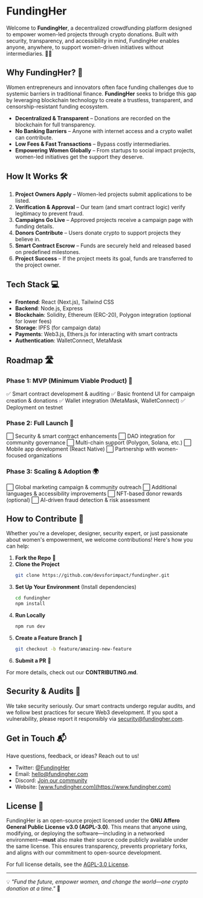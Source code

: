 # FundingHer

Welcome to **FundingHer**, a decentralized crowdfunding platform designed to empower women-led projects through crypto donations. Built with security, transparency, and accessibility in mind, FundingHer enables anyone, anywhere, to support women-driven initiatives without intermediaries. 🚀💜

## Why FundingHer? 🤔

Women entrepreneurs and innovators often face funding challenges due to systemic barriers in traditional finance. **FundingHer** seeks to bridge this gap by leveraging blockchain technology to create a trustless, transparent, and censorship-resistant funding ecosystem.

- **Decentralized & Transparent** – Donations are recorded on the blockchain for full transparency.
- **No Banking Barriers** – Anyone with internet access and a crypto wallet can contribute.
- **Low Fees & Fast Transactions** – Bypass costly intermediaries.
- **Empowering Women Globally** – From startups to social impact projects, women-led initiatives get the support they deserve.

## How It Works 🛠️

1. **Project Owners Apply** – Women-led projects submit applications to be listed.
2. **Verification & Approval** – Our team (and smart contract logic) verify legitimacy to prevent fraud.
3. **Campaigns Go Live** – Approved projects receive a campaign page with funding details.
4. **Donors Contribute** – Users donate crypto to support projects they believe in.
5. **Smart Contract Escrow** – Funds are securely held and released based on predefined milestones.
6. **Project Success** – If the project meets its goal, funds are transferred to the project owner.

## Tech Stack 💻

- **Frontend**: React (Next.js), Tailwind CSS
- **Backend**: Node.js, Express
- **Blockchain**: Solidity, Ethereum (ERC-20), Polygon integration (optional for lower fees)
- **Storage**: IPFS (for campaign data)
- **Payments**: Web3.js, Ethers.js for interacting with smart contracts
- **Authentication**: WalletConnect, MetaMask

## Roadmap 🛣️

### Phase 1: MVP (Minimum Viable Product) 🚀
✅ Smart contract development & auditing
✅ Basic frontend UI for campaign creation & donations
✅ Wallet integration (MetaMask, WalletConnect)
✅ Deployment on testnet

### Phase 2: Full Launch 🎯
⬜ Security & smart contract enhancements
⬜ DAO integration for community governance
⬜ Multi-chain support (Polygon, Solana, etc.)
⬜ Mobile app development (React Native)
⬜ Partnership with women-focused organizations

### Phase 3: Scaling & Adoption 🌍
⬜ Global marketing campaign & community outreach
⬜ Additional languages & accessibility improvements
⬜ NFT-based donor rewards (optional)
⬜ AI-driven fraud detection & risk assessment

## How to Contribute 🤝

Whether you're a developer, designer, security expert, or just passionate about women's empowerment, we welcome contributions! Here's how you can help:

1. **Fork the Repo** 🍴
2. **Clone the Project**
   ```sh
   git clone https://github.com/devsforimpact/fundingher.git
   ```
3. **Set Up Your Environment** (Install dependencies)
   ```sh
   cd fundingher
   npm install
   ```
4. **Run Locally**
   ```sh
   npm run dev
   ```
5. **Create a Feature Branch** 🌱
   ```sh
   git checkout -b feature/amazing-new-feature
   ```
6. **Submit a PR** 🚀

For more details, check out our **CONTRIBUTING.md**.

## Security & Audits 🔐

We take security seriously. Our smart contracts undergo regular audits, and we follow best practices for secure Web3 development. If you spot a vulnerability, please report it responsibly via security@fundingher.com.

## Get in Touch 📬

Have questions, feedback, or ideas? Reach out to us!

- Twitter: [@FundingHer](https://twitter.com/FundingHer)
- Email: hello@fundingher.com
- Discord: [Join our community](https://discord.gg/example)
- Website: [www.fundingher.com](https://www.fundingher.com)

## License 📜

FundingHer is an open-source project licensed under the **GNU Affero General Public License v3.0 (AGPL-3.0)**. This means that anyone using, modifying, or deploying the software—including in a networked environment—**must** also make their source code publicly available under the same license. This ensures transparency, prevents proprietary forks, and aligns with our commitment to open-source development.

For full license details, see the [AGPL-3.0 License](https://www.gnu.org/licenses/agpl-3.0.html).


---

💡 *"Fund the future, empower women, and change the world—one crypto donation at a time."* 🚀

